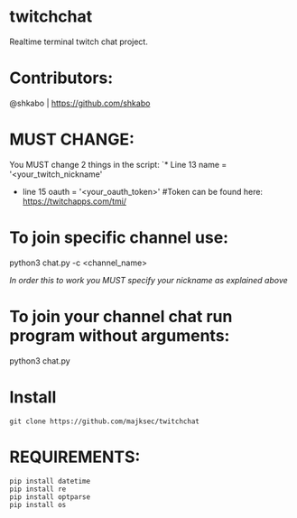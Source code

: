 # twitchchat
Realtime terminal twitch chat project.

# Contributors:
@shkabo | https://github.com/shkabo

# MUST CHANGE:
You MUST change 2 things in the script:
`* Line 13
name = '<your_twitch_nickname'
* line 15
oauth = '<your_oauth_token>' #Token can be found here: https://twitchapps.com/tmi/

# To join specific channel use:
python3 chat.py -c <channel_name>

*In order this to work you MUST specify your nickname as explained above*
# To join your channel chat run program without arguments:
python3 chat.py

# Install
`git clone https://github.com/majksec/twitchchat`

# REQUIREMENTS:
```pip install socket
pip install datetime
pip install re
pip install optparse
pip install os
